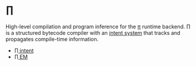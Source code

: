 # ∏
High-level compilation and program inference for the [π](pi.md) runtime backend. ∏ is a structured bytecode compiler with an [intent system](Pi-intent.md) that tracks and propagates compile-time information.

+ [∏ intent](Pi-intent.md)
+ [∏ EM](Pi-em.md)
